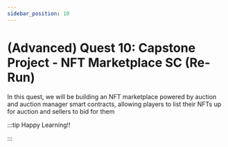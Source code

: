 ```yaml
---
sidebar_position: 10
---
```


# (Advanced) Quest 10: Capstone Project - NFT Marketplace SC (Re-Run)

In this quest, we will be building an NFT marketplace powered by auction and auction manager smart contracts, allowing players to list their NFTs up for auction and sellers to bid for them

:::tip Happy Learning!!

<QuestButton text="Go To Quest" link="https://app.stackup.dev/quest_page/advanced-quest-10-capstone-project---nft-marketplace-sc-re-run" />

:::

